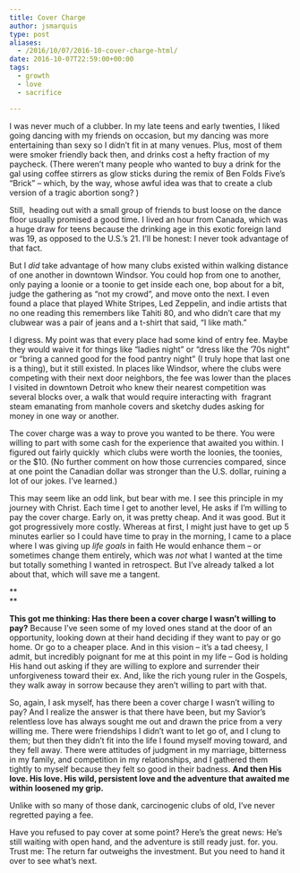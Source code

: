 ```yaml
---
title: Cover Charge
author: jsmarquis
type: post
aliases:
  - /2016/10/07/2016-10-cover-charge-html/
date: 2016-10-07T22:59:00+00:00
tags:
  - growth
  - love
  - sacrifice

---
```

I was never much of a clubber. In my late teens and early twenties, I liked going dancing with my friends on occasion, but my dancing was more entertaining than sexy so I didn&#8217;t fit in at many venues. Plus, most of them were smoker friendly back then, and drinks cost a hefty fraction of my paycheck. (There weren&#8217;t many people who wanted to buy a drink for the gal using coffee stirrers as glow sticks during the remix of Ben Folds Five&#8217;s &#8220;Brick&#8221; &#8211; which, by the way, whose awful idea was that to create a club version of a tragic abortion song? )

Still,&nbsp; heading out with a small group of friends to bust loose on the dance floor usually promised a good time. I lived an hour from Canada, which was a huge draw for teens because the drinking age in this exotic foreign land was 19, as opposed to the U.S.&#8217;s 21. I&#8217;ll be honest: I never took advantage of that fact.

But I _did_ take advantage of how many clubs existed within walking distance of one another in downtown Windsor. You could hop from one to another, only paying a loonie or a toonie to get inside each one, bop about for a bit, judge the gathering as &#8220;not my crowd&#8221;, and move onto the next. I even found a place that played White Stripes, Led Zeppelin, and indie artists that no one reading this remembers like Tahiti 80, and who didn&#8217;t care that my clubwear was a pair of jeans and a t-shirt that said, &#8220;I like math.&#8221; 

I digress. My point was that every place had some kind of entry fee. Maybe they would waive it for things like &#8220;ladies night&#8221; or &#8220;dress like the &#8217;70s night&#8221; or &#8220;bring a canned good for the food pantry night&#8221; (I truly hope that last one is a thing), but it still existed. In places like Windsor, where the clubs were competing with their next door neighbors, the fee was lower than the places I visited in downtown Detroit who knew their nearest competition was several blocks over, a walk that would require interacting with&nbsp; fragrant steam emanating from manhole covers and sketchy dudes asking for money in one way or another.

The cover charge was a way to prove you wanted to be there. You were willing to part with some cash for the experience that awaited you within. I figured out fairly quickly&nbsp; which clubs were worth the loonies, the toonies, or the $10. (No further comment on how those currencies compared, since at one point the Canadian dollar was stronger than the U.S. dollar, ruining a lot of our jokes. I&#8217;ve learned.)

This may seem like an odd link, but bear with me. I see this principle in my journey with Christ. Each time I get to another level, He asks if I&#8217;m willing to pay the cover charge. Early on, it was pretty cheap. And it was good. But it got progressively more costly. Whereas at first, I might just have to get up 5 minutes earlier so I could have time to pray in the morning, I came to a place where I was giving up _life goals_ in faith He would enhance them &#8211; or sometimes change them entirely, which was _not_ what I wanted at the time but totally something I wanted in retrospect. But I&#8217;ve already talked a lot about that, which will save me a tangent.
  
**  
** 
  
**This got me thinking: Has there been a cover charge I wasn&#8217;t willing to pay?** Because I&#8217;ve seen some of my loved ones stand at the door of an opportunity, looking down at their hand deciding if they want to pay or go home. Or go to a cheaper place. And in this vision &#8211; it&#8217;s a tad cheesy, I admit, but incredibly poignant for me at this point in my life &#8211; God is holding His hand out asking if they are willing to explore and surrender their unforgiveness toward their ex. And, like the rich young ruler in the Gospels, they walk away in sorrow because they aren&#8217;t willing to part with that.

So, again, I ask myself, has there been a cover charge I wasn&#8217;t willing to pay? And I realize the answer is that there have been, but my Savior&#8217;s relentless love has always sought me out and drawn the price from a very willing me. There were friendships I didn&#8217;t want to let go of, and I clung to them; but then they didn&#8217;t fit into the life I found myself moving toward, and they fell away. There were attitudes of judgment in my marriage, bitterness in my family, and competition in my relationships, and I gathered them tightly to myself because they felt so good in their badness. **And then His love. His love. His wild, persistent love and the adventure that awaited me within loosened my grip.**

Unlike with so many of those dank, carcinogenic clubs of old, I&#8217;ve never regretted paying a fee.

Have you refused to pay cover at some point? Here&#8217;s the great news: He&#8217;s still waiting with open hand, and the adventure is still ready just. for. you. Trust me: The return far outweighs the investment. But you need to hand it over to see what&#8217;s next.